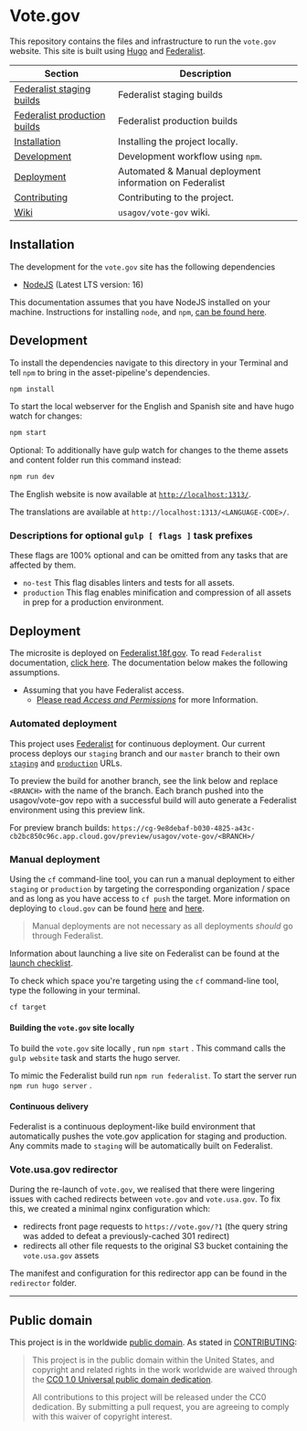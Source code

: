 # Vote.gov

This repository contains the files and infrastructure to run the `vote.gov`
website. This site is built using [Hugo](https://gohugo.io/documentation/) and [Federalist](https://federalist.18f.gov/documentation/).

 Section | Description
 ------- | -----------
 [Federalist staging builds](https://federalistapp-staging.18f.gov/sites) | Federalist staging builds 
 [Federalist production builds](https://federalistapp.18f.gov/sites) | Federalist production builds
 [Installation](#installation)   | Installing the project locally.
 [Development](#development)     | Development workflow using `npm`.
 [Deployment](#deployment)       | Automated & Manual deployment information on Federalist
 [Contributing](CONTRIBUTING.md) | Contributing to the project.
 [Wiki](https://github.com/usagov/vote-gov/wiki) | `usagov/vote-gov` wiki.


## Installation

The development for the `vote.gov` site has the following dependencies

- [NodeJS](https://nodejs.org/ "NodeJS Homepage") (Latest LTS version: 16)

This documentation assumes that you have NodeJS installed on your
machine.  Instructions for installing `node`, and `npm`, [can be found here][node-install].

[node-install]: https://nodejs.org/en/download/ "NodeJS Downloads"

## Development

To install the dependencies navigate to this directory in your Terminal
and tell `npm` to bring in the asset-pipeline's dependencies.

```sh
npm install
```

To start the local webserver for the English and Spanish site and have hugo watch
for changes:

```sh
npm start
```

Optional: To additionally have gulp watch for changes to the theme assets and content folder run this command instead: 

```sh
npm run dev
```

The English website is now available at [`http://localhost:1313/`](http://localhost:1313/).

The translations are available at `http://localhost:1313/<LANGUAGE-CODE>/`.

### Descriptions for optional `gulp [ flags ]` task prefixes

These flags are 100% optional and can be omitted from any tasks that are
affected by them.

- `no-test` This flag disables linters and tests for all assets.
- `production` This flag enables minification and compression of all assets in
  prep for a production environment.

## Deployment

The microsite is deployed on [Federalist.18f.gov][fed-homepage]. To read `Federalist`
documentation, [click here][fed-docs]. The documentation below makes the
following assumptions.

- Assuming that you have Federalist access. 
    - [Please read _Access and Permissions_](https://federalist.18f.gov/documentation/access-permissions/) for more
      Information.

[fed-homepage]: https://federalist.18f.gov "Federalist.18f.gov: Homepage"
[fed-docs]: https://federalist.18f.gov/documentation/ "Federalist.18f.gov: Documentation"

### Automated deployment

This project uses [Federalist](https://federalist.18f.gov) for continuous deployment. Our
current process deploys our `staging` branch and our `master` branch to their
own [`staging`][vote-staging] and [`production`][vote-production] URLs.

To preview the build for another branch, see the link below and replace `<BRANCH>` with the name of the branch. Each branch pushed into the usagov/vote-gov repo with a successful build will auto generate a Federalist environment using this preview link.

For preview branch builds: `https://cg-9e8debaf-b030-4825-a43c-cb2bc850c96c.app.cloud.gov/preview/usagov/vote-gov/<BRANCH>/` 

[vote-staging]: https://staging.vote.gov "Vote USA: Staging"
[vote-production]: https://vote.gov "Vote USA: Production"

### Manual deployment

Using the `cf` command-line tool, you can run a manual deployment to either
`staging` or `production` by targeting the corresponding organization / space
and as long as you have access to `cf push` the target. More information on
deploying to `cloud.gov` can be found [here][cg-deploy-hw] and [here][cg-deploy-ss].

[cg-deploy-hw]: https://docs.cloud.gov/getting-started/your-first-deploy/ "Cloud.gov: Your First Deploy"
[cg-deploy-ss]: https://docs.cloud.gov/apps/static/ "Cloud.gov: Deploying Static Sites"

> Manual deployments are not necessary as all deployments _should_ go through
> Federalist.

Information about launching a live site on Federalist can be found at the [launch checklist](https://federalist.18f.gov/documentation/launch-checklist/).

To check which space you're targeting using the `cf` command-line tool, type the
following in your terminal.

```sh
cf target
```

#### Building the `vote.gov` site locally

To build the `vote.gov` site locally , run  `npm start` . This command calls the `gulp website` task and starts the hugo server.  

To mimic the Federalist build run `npm run federalist`. To start the server run `npm run hugo server` .


#### Continuous delivery

Federalist is a continuous deployment-like build environment that automatically pushes the vote.gov application for staging and production.
Any commits made to `staging` will be automatically built on Federalist. 

### Vote.usa.gov redirector

During the re-launch of `vote.gov`, we realised that there were lingering
issues with cached redirects between `vote.gov` and `vote.usa.gov`. To
fix this, we created a minimal nginx configuration which:

  * redirects front page requests to `https://vote.gov/?1` (the query string
    was added to defeat a previously-cached 301 redirect)
  * redirects all other file requests to the original S3 bucket containing
    the `vote.usa.gov` assets

The manifest and configuration for this redirector app can be found in the
`redirector` folder.

---

## Public domain

This project is in the worldwide [public domain](LICENSE.md). As stated in [CONTRIBUTING](CONTRIBUTING.md):

> This project is in the public domain within the United States, and copyright
> and related rights in the work worldwide are waived through the [CC0 1.0
> Universal public domain dedication](https://creativecommons.org/publicdomain/zero/1.0/).
>
>All contributions to this project will be released under the CC0
>dedication. By submitting a pull request, you are agreeing to comply
>with this waiver of copyright interest.
